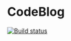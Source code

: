 # CodeBlog
[![Build status](https://ci.appveyor.com/api/projects/status/qnpspk0u51t9mep3?svg=true)](https://ci.appveyor.com/project/frakseno/codeblog-n96ec)
